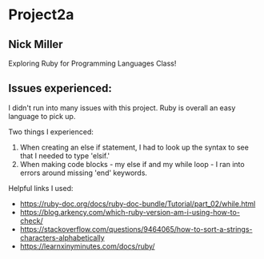 # Project2a
## Nick Miller

Exploring Ruby for Programming Languages Class!

## Issues experienced:
I didn't run into many issues with this project. Ruby is overall an easy language to pick up. 

Two things I experienced:

1. When creating an else if statement, I had to look up the syntax to see that I needed to type 'elsif.'
2. When making code blocks - my else if and my while loop - I ran into errors around missing 'end' keywords.

Helpful links I used:

- https://ruby-doc.org/docs/ruby-doc-bundle/Tutorial/part_02/while.html
- https://blog.arkency.com/which-ruby-version-am-i-using-how-to-check/
- https://stackoverflow.com/questions/9464065/how-to-sort-a-strings-characters-alphabetically
- https://learnxinyminutes.com/docs/ruby/
